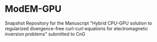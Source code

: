 # ModEM-GPU
Snapshot Repository for the Manuscript "Hybrid CPU-GPU solution to regularized divergence-free curl-curl equations for electromagnetic inversion problems" submitted to CnG
